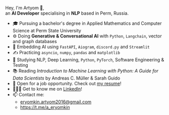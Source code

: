 Hey, I'm Artyom 👋,  
an **AI Developer** specialising in **NLP** based in Perm, Russia.
- 🎓 Pursuing a bachelor's degree in Applied Mathematics and Computer Science at Perm State University
- ⚙️ Doing **Generative & Conversational AI** with `Python`, `Langchain`, vector and graph databases
- 👾 Embedding AI using `FastAPI`, `Aiogram`, `discord.py` and `Streamlit` 
- ✍️ Practicing `asyncio`, `numpy`, `pandas` and `matplotlib`
- 🌱 Studying NLP, Deep Learning, `Python`, `PyTorch`, Software Engineering & Testing
- 📚 Reading *Introduction to Machine Learning with Python: A Guide for Data Scientists* by Andreas C. Müller & Sarah Guido
- 💼 Open for a job opportunity. Check out [my resume](https://drive.google.com/file/d/129LsOxzuLFBpQAXZQd5-lCRfgQWqHRMl/view?usp=sharing)!
- 🙍🏼‍♂️ Get to know me on [LinkedIn](https://www.linkedin.com/in/artyom-eryomkin/?locale=en_US)!
- 📫 Contact me:
  - eryomkin.artyom2016@gmail.com
  - https://t.me/a_eryomkin

